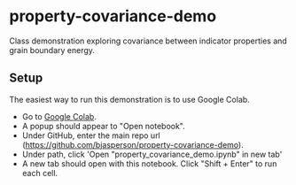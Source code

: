 # property-covariance-demo
Class demonstration exploring covariance between indicator properties and grain boundary energy.


## Setup
The easiest way to run this demonstration is to use Google Colab.
- Go to [Google Colab](https://colab.research.google.com/). 
- A popup should appear to "Open notebook". 
- Under GitHub, enter the main repo url (https://github.com/bjasperson/property-covariance-demo). 
- Under path, click 'Open "property_covariance_demo.ipynb" in new tab'
- A new tab should open with this notebook. Click "Shift + Enter" to run each cell.